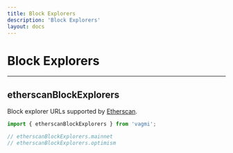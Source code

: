 ```yaml
---
title: Block Explorers
description: 'Block Explorers'
layout: docs
---
```


# Block Explorers

---

## etherscanBlockExplorers

Block explorer URLs supported by [Etherscan](https://etherscan.io/).

```js
import { etherscanBlockExplorers } from 'vagmi';

// etherscanBlockExplorers.mainnet
// etherscanBlockExplorers.optimism
```
